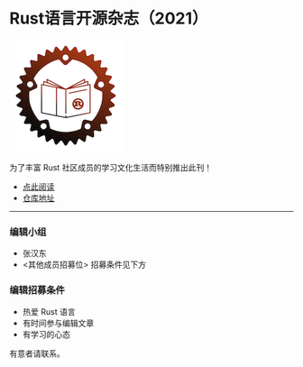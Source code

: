 # Rust语言开源杂志（2021）

![logo](./image/rust_magazine3.png)

为了丰富 Rust 社区成员的学习文化生活而特别推出此刊！

- [点此阅读](https://rustmagazine.github.io/rust_magazine_2021/)
- [仓库地址](https://github.com/RustMagazine/rust_magazine_2021)

---

### 编辑小组

- 张汉东
- <其他成员招募位> 招募条件见下方

### 编辑招募条件

- 热爱 Rust 语言
- 有时间参与编辑文章
- 有学习的心态

有意者请联系。
